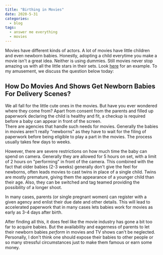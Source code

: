 ```yaml
---
title: "Birthing in Movies"
date: 2020-5-31
categories:
  - blog
tags:
  - answer me everything
  - movies
---
```


Movies have different kinds of actors. A lot of movies have little children and even newborn babies. Honestly, adopting a child everytime you make a movie isn't a great idea. Neither is using dummies. Still movies never stop amazing us with all the little stars in their sets. Look [here](https://www.youtube.com/watch?v=yrLutFhQLgE) for an example. To my amusement, we discuss the question below today:

## How Do Movies And Shows Get Newborn Babies For Delivery Scenes?

We all fall for the little cute ones in the movies. But have you ever wondered where they come from? Apart from consent from the parents and filled up paperwork declaring the child is healthy and fit, a checkup is required before a baby can appear in front of the screen.  
There are agencies that handle such needs for movies. Generally the babies in movies aren't really "newborns" as they have to wait for the filing of paperwork before being eligible to play a part in the movies. The process usually takes few days to weeks.

However, there are severe restrictions on how much time the baby can spend on camera. Generally they are allowed for 5 hours on set, with a limit of 2 hours on "performing" in front of the camera. This combined with the fact that older babies (2-3 weeks) generally don't give the feel for newborns, often leads movies to cast twins in place of a single child. Twins are mostly premature, giving them the appearance of a younger child than their age. Also, they can be switched and tag teamed providing the possibility of a longer shoot.

In many cases, parents (or single pregnant women) can register with a given agency and enlist their due date and other details. This will lead to accelerated paperwork that in many cases lets babies work for movies as early as 3-4 days after birth.

After finding all this, it does feel like the movie industry has gone a bit too far to acquire babies. But the availability and eagerness of parents to let their newborn babies *perform* in movies and TV shows can't be neglected. Personally, I don't think one should expose their babies to other people or so many stressful circumstances just to make them famous or earn some money.
